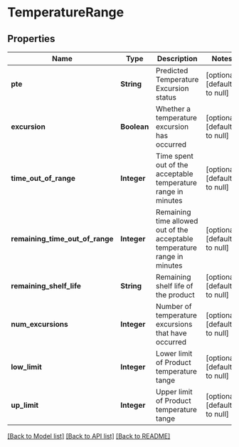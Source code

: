 # TemperatureRange
## Properties

| Name | Type | Description | Notes |
|------------ | ------------- | ------------- | -------------|
| **pte** | **String** | Predicted Temperature Excursion status | [optional] [default to null] |
| **excursion** | **Boolean** | Whether a temperature excursion has occurred | [optional] [default to null] |
| **time\_out\_of\_range** | **Integer** | Time spent out of the acceptable temperature range in minutes | [optional] [default to null] |
| **remaining\_time\_out\_of\_range** | **Integer** | Remaining time allowed out of the acceptable temperature range in minutes | [optional] [default to null] |
| **remaining\_shelf\_life** | **String** | Remaining shelf life of the product | [optional] [default to null] |
| **num\_excursions** | **Integer** | Number of temperature excursions that have occurred | [optional] [default to null] |
| **low\_limit** | **Integer** | Lower limit of Product temperature tange | [optional] [default to null] |
| **up\_limit** | **Integer** | Upper limit of Product temperature tange | [optional] [default to null] |

[[Back to Model list]](../README.md#documentation-for-models) [[Back to API list]](../README.md#documentation-for-api-endpoints) [[Back to README]](../README.md)

